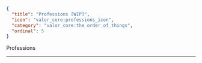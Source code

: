 ```json
{
  "title": "Professions [WIP]",
  "icon": "valor_core:professions_icon", 
  "category": "valor_core:the_order_of_things",
  "ordinal": 5
}
```

Professions

---
